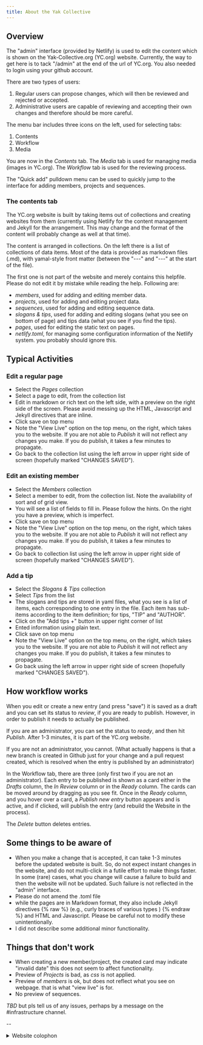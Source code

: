 ```yaml
---
title: About the Yak Collective
---
```

## Overview

The "admin" interface (provided by Netlify) is used to edit the content which is shown on the Yak-Collective.org (YC.org) website. Currently, the way to get here is to tack "/admin" at the end of the url of YC.org. You also needed to login using your github account.

There are two types of users:

1. Regular users can propose changes, which will then be reviewed and rejected or accepted.
2. Administrative users are capable of reviewing and accepting their own changes and therefore should be more careful.

The menu bar includes three icons on the left, used for selecting tabs:

1. Contents
2. Workflow
3. Media

You are now in the *Contents* tab. The *Media* tab is used for managing media (images in YC.org). The *Workflow* tab is used for the reviewing process. 

The "Quick add" pulldown menu can be used to quickly jump to the interface for adding members, projects and sequences.

### The contents tab

The YC.org website is built by taking items out of collections and creating websites from them (currently using Netlify for the content management and Jekyll for the arrangement. This may change and the format of the content will probably change as well at that time).

The content is arranged in collections. On the left there is a list of collections of data items.
Most of the data is provided as markdown files (.md), with yamal-style front matter (between the "---" and "---" at the start of the file).

The first one is not part of the website and merely contains this helpfile. Please do not edit it by mistake while reading the help. Following are:

* *members*, used for adding and editing member data.
* *projects*, used for adding and editing project data.
* *sequences*, used for adding and editing sequence data.
* *slogans & tips*, used for adding and editing slogans (what you see on bottom of page) and tips data (what you see if you find the tips).
* *pages*, used for editing the static text on pages.
* *netlify.toml*, for managing some configuration information of the Netlify system. you probably should ignore this.

## Typical Activities

### Edit a regular page

* Select the *Pages* collection
* Select a page to edit, from the collection list
* Edit in markdown or rich text on the left side, with a preview on the right side of the screen. Please avoid messing up the HTML, Javascript and Jekyll directives that are inline.
* Click save on top menu
* Note the "View Live" option on the top menu, on the right, which takes you to the website. If you are not able to *Publish* it will not reflect any changes you make. If you do publish, it takes a few minutes to propagate.
* Go back to the collection list using the left arrow in upper right side of screen (hopefully marked "CHANGES SAVED").

### Edit an existing member

* Select the *Members* collection
* Select a member to edit, from the collection list. Note the availability of sort and of grid view.
* You will see a list of fields to fill in. Please follow the hints. On the right you have a preview, which is imperfect.
* Click save on top menu
* Note the "View Live" option on the top menu, on the right, which takes you to the website. If you are not able to *Publish* it will not reflect any changes you make. If you do publish, it takes a few minutes to propagate.
* Go back to collection list using the left arrow in upper right side of screen (hopefully marked "CHANGES SAVED").

### Add a tip

* Select the *Slogans & Tips* collection
* Select  *Tips* from the  list
* The slogans and tips are stored in yaml files, what you see is a list of items, each corresponding to one entry in the file. Each item has sub-items according to the item definition; for tips, "TIP" and "AUTHOR".
* Click on the "Add tips +" button in upper right corner of list
* Ented information using plain text.
* Click save on top menu
* Note the "View Live" option on the top menu, on the right, which takes you to the website. If you are not able to *Publish* it will not reflect any changes you make. If you do publish, it takes a few minutes to propagate.
* Go back using the left arrow in upper right side of screen (hopefully marked "CHANGES SAVED").

## How workflow works

When you edit or create a new entry (and press "save") it is saved as a draft and you can set its status to *review*, if you are ready to publish. However, in order to publish it needs to actually be published.

If you are an administrator, you can set the status to *ready*, and then hit *Publish*. After 1-3 minutes, it is part of the YC.org website.

If you are not an administrator, you cannot. (What actually happens is that a new branch is created in Github just for your change and a pull request created, which is resolved when the entry is published by an administrator)

In the Workflow tab, there are three (only first two if you are not an administrator). Each entry to be published is shown as a card either in the *Drafts* column, the *In Review* column or in the *Ready* column. The cards can be moved around by dragging as you see fit. Once in the *Ready* column, and you hover over a card, a *Publish new entry* button appears and is active, and if clicked, will publish the entry (and rebuild the Website in the process).

The *Delete* button deletes entries.

## Some things to be aware of

* When you make a change that is accepted, it can take 1-3 minutes before the updated website is built. So, do not expect instant changes in the website, and do not multi-click in a futile effort to make things faster. In some (rare) cases, what you change will cause a failure to build and then the website will not be updated. Such failure is not reflected in the "admin" interface.
* Please do not amend the .toml file
* while the pages are in Markdown format, they also include Jekyll directives {% raw %} (e.g., curly braces of various types ) {% endraw %} and HTML and Javascript. Please be careful not to modify these unintentionally.
* I did not describe some additional minor functionality.

## Things that don't work

* When creating a new member/project, the created card may indicate "invalid date" this does not seem to affect functionality.
* Preview of *Projects* is bad, as *css* is not applied.
* Preview of *members* is ok, but does not reflect what you see on webpage. that is what "view live" is for.
* No preview of sequences.

*TBD*
but pls tell us of any issues, perhaps by a message on the #infrastructure channel.

\--

<details class="f6">
	<summary>Website colophon</summary>
	<p>Site version {{ site.version }}.</p>
	<p>Built by <a href="https://tomcritchlow.com">Tom Critchlow</a> &amp; Nathan Acks using <a href="https://jekyllrb.com/">Jekyll</a>, <a href="https://github.com/">GitHub</a>, <a href="https://ifttt.com/">IFTTT</a>, and <a href="https://www.netlify.com/">Netlify</a>.</p>
</details>